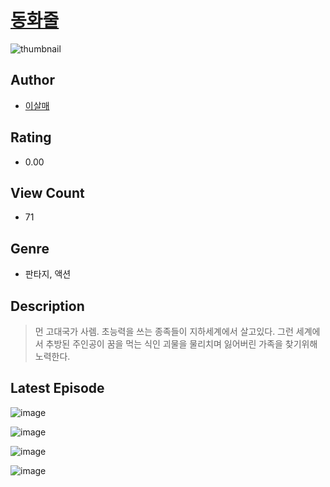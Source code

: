 # [동화줄](https://comic.naver.com/bestChallenge/list?titleId=811421)
![thumbnail](https://image-comic.pstatic.net/user_contents_data/challenge_comic/2023/05/25/345782/upload_7004279624089953382_480x623.jpeg)

## Author
- [이살매](https://comic.naver.com/artistTitle?id=345782)

## Rating
- 0.00

## View Count
- 71

## Genre
- 판타지, 액션

## Description
> 먼 고대국가 사렘. 초능력을 쓰는 종족들이 지하세계에서 살고있다. 그런 세계에서 추방된 주인공이 꿈을 먹는 식인 괴물을 물리치며 잃어버린 가족을 찾기위해 노력한다.


## Latest Episode
![image](https://image-comic.pstatic.net/user_contents_data/challenge_comic/2023/05/25/345782/upload_7365416611264750133.jpeg)

![image](https://image-comic.pstatic.net/user_contents_data/challenge_comic/2023/05/25/345782/upload_3690812251816944738.jpeg)

![image](https://image-comic.pstatic.net/user_contents_data/challenge_comic/2023/05/25/345782/upload_3474353807186801719.jpeg)

![image](https://image-comic.pstatic.net/user_contents_data/challenge_comic/2023/05/25/345782/upload_7293355507567835445.jpeg)
